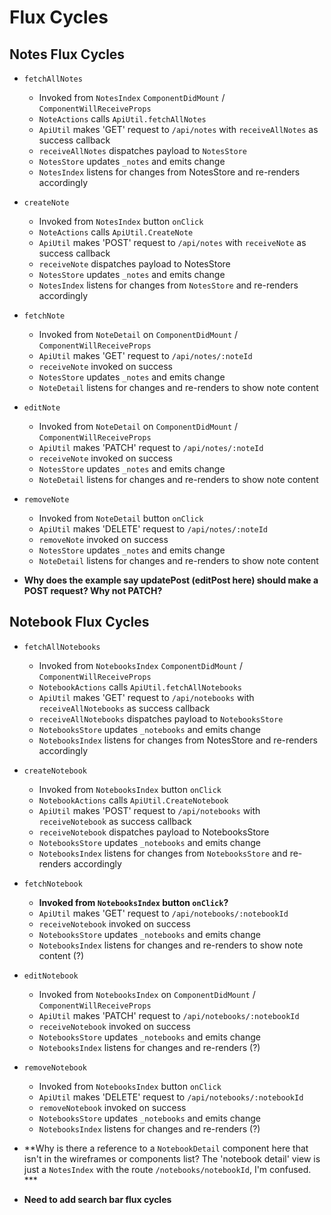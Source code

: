 # Flux Cycles

## Notes Flux Cycles

* `fetchAllNotes`
  * Invoked from `NotesIndex` `ComponentDidMount` / `ComponentWillReceiveProps`
  * `NoteActions` calls `ApiUtil.fetchAllNotes`
  * `ApiUtil` makes 'GET' request to `/api/notes` with `receiveAllNotes` as success callback
  * `receiveAllNotes` dispatches payload to `NotesStore`
  * `NotesStore` updates `_notes` and emits change
  * `NotesIndex` listens for changes from NotesStore and re-renders accordingly

* `createNote`
  * Invoked from `NotesIndex` button `onClick`
  * `NoteActions` calls `ApiUtil.CreateNote`
  * `ApiUtil` makes 'POST' request to `/api/notes` with `receiveNote` as success callback
  * `receiveNote` dispatches payload to NotesStore
  * `NotesStore` updates `_notes` and emits change
  * `NotesIndex` listens for changes from `NotesStore` and re-renders accordingly

* `fetchNote`
  * Invoked from `NoteDetail` on `ComponentDidMount` / `ComponentWillReceiveProps`
  * `ApiUtil` makes 'GET' request to `/api/notes/:noteId`
  * `receiveNote` invoked on success
  * `NotesStore` updates `_notes` and emits change
  * `NoteDetail` listens for changes and re-renders to show note content

* `editNote`
  * Invoked from `NoteDetail` on `ComponentDidMount` / `ComponentWillReceiveProps`
  * `ApiUtil` makes 'PATCH' request to `/api/notes/:noteId`
  * `receiveNote` invoked on success
  * `NotesStore` updates `_notes` and emits change
  * `NoteDetail` listens for changes and re-renders to show note content

* `removeNote`
  * Invoked from `NoteDetail` button `onClick`
  * `ApiUtil` makes 'DELETE' request to `/api/notes/:noteId`
  * `removeNote` invoked on success
  * `NotesStore` updates `_notes` and emits change
  * `NoteDetail` listens for changes and re-renders to show note content

* **Why does the example say updatePost (editPost here) should make a POST request? Why not PATCH?**

## Notebook Flux Cycles

* `fetchAllNotebooks`
  * Invoked from `NotebooksIndex` `ComponentDidMount` / `ComponentWillReceiveProps`
  * `NotebookActions` calls `ApiUtil.fetchAllNotebooks`
  * `ApiUtil` makes 'GET' request to `/api/notebooks` with `receiveAllNotebooks` as success callback
  * `receiveAllNotebooks` dispatches payload to `NotebooksStore`
  * `NotebooksStore` updates `_notebooks` and emits change
  * `NotebooksIndex` listens for changes from NotesStore and re-renders accordingly

* `createNotebook`
  * Invoked from `NotebooksIndex` button `onClick`
  * `NotebookActions` calls `ApiUtil.CreateNotebook`
  * `ApiUtil` makes 'POST' request to `/api/notebooks` with `receiveNotebook` as success callback
  * `receiveNotebook` dispatches payload to NotebooksStore
  * `NotebooksStore` updates `_notebooks` and emits change
  * `NotebooksIndex` listens for changes from `NotebooksStore` and re-renders accordingly

* `fetchNotebook`
  * **Invoked from `NotebooksIndex` button `onClick`?**
  * `ApiUtil` makes 'GET' request to `/api/notebooks/:notebookId`
  * `receiveNotebook` invoked on success
  * `NotebooksStore` updates `_notebooks` and emits change
  * `NotebooksIndex` listens for changes and re-renders to show note content (?)

* `editNotebook`
  * Invoked from `NotebooksIndex` on `ComponentDidMount` / `ComponentWillReceiveProps`
  * `ApiUtil` makes 'PATCH' request to `/api/notebooks/:notebookId`
  * `receiveNotebook` invoked on success
  * `NotebooksStore` updates `_notebooks` and emits change
  * `NotebooksIndex` listens for changes and re-renders (?)

* `removeNotebook`
  * Invoked from `NotebooksIndex` button `onClick`
  * `ApiUtil` makes 'DELETE' request to `/api/notebooks/:notebookId`
  * `removeNotebook` invoked on success
  * `NotebooksStore` updates `_notebooks` and emits change
  * `NotebooksIndex` listens for changes and re-renders (?)

* **Why is there a reference to a `NotebookDetail` component here that isn't in the wireframes or components list? The 'notebook detail' view is just a `NotesIndex` with the route `/notebooks/notebookId`, I'm confused. ***

* **Need to add search bar flux cycles**
